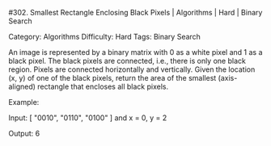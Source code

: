 #302. Smallest Rectangle Enclosing Black Pixels | Algorithms | Hard | Binary Search

Category: Algorithms
Difficulty: Hard
Tags: Binary Search

An image is represented by a binary matrix with 0 as a white pixel and 1 as a black pixel. The black pixels are connected, i.e., there is only one black region. Pixels are connected horizontally and vertically. Given the location (x, y) of one of the black pixels, return the area of the smallest (axis-aligned) rectangle that encloses all black pixels.

Example:


Input:
[
  "0010",
  "0110",
  "0100"
]
and x = 0, y = 2

Output: 6


